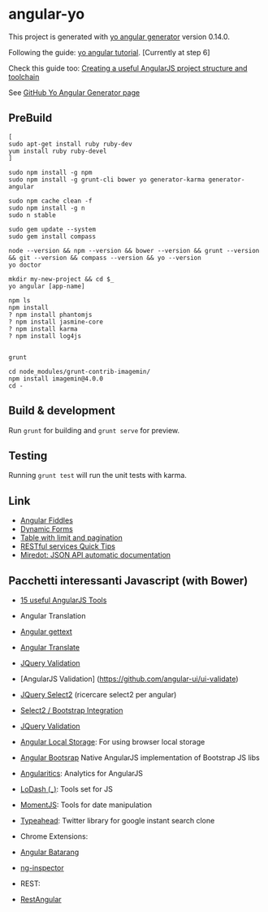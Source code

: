 # angular-yo

This project is generated with [yo angular generator](https://github.com/yeoman/generator-angular)
version 0.14.0.

Following the guide: [yo angular tutorial](http://yeoman.io/codelab/). [Currently at step 6]

Check this guide too: [Creating a useful AngularJS project structure and toolchain](http://manuel.kiessling.net/2014/06/09/creating-a-useful-angularjs-project-structure-and-toolchain/)

See [GitHub Yo Angular Generator page](https://github.com/yeoman/generator-angular) 

## PreBuild
```
[
sudo apt-get install ruby ruby-dev
yum install ruby ruby-devel
]

sudo npm install -g npm
sudo npm install -g grunt-cli bower yo generator-karma generator-angular

sudo npm cache clean -f
sudo npm install -g n
sudo n stable

sudo gem update --system
sudo gem install compass

node --version && npm --version && bower --version && grunt --version && git --version && compass --version && yo --version
yo doctor

mkdir my-new-project && cd $_
yo angular [app-name]

npm ls
npm install
? npm install phantomjs
? npm install jasmine-core
? npm install karma
? npm install log4js


grunt

cd node_modules/grunt-contrib-imagemin/
npm install imagemin@4.0.0
cd -
```

## Build & development

Run `grunt` for building and `grunt serve` for preview.

## Testing

Running `grunt test` will run the unit tests with karma.

## Link

- [Angular Fiddles](https://github.com/angular/angular.js/wiki/JSFiddle-Examples)
 - [Dynamic Forms](http://jsfiddle.net/buele/nYzjY/)
 - [Table with limit and pagination](http://jsfiddle.net/SAWsA/11/)
- [RESTful services Quick Tips](http://www.restapitutorial.com/lessons/restquicktips.html)
- [Miredot: JSON API automatic documentation](http://www.miredot.com/exampledocs/#-300843329)

## Pacchetti interessanti Javascript (with Bower)

- [15 useful AngularJS Tools](http://www.hongkiat.com/blog/angularjs-tools/)

- Angular Translation
 - [Angular gettext](https://angular-gettext.rocketeer.be/)
 - [Angular Translate](https://github.com/angular-translate/angular-translate)
- [JQuery Validation](https://github.com/jzaefferer/jquery-validation)
- [AngularJS Validation] (https://github.com/angular-ui/ui-validate)
- [JQuery Select2](https://github.com/select2/select2) (ricercare select2 per angular)
 - [Select2 / Bootstrap Integration](https://github.com/t0m/select2-bootstrap-css)
- [JQuery Validation](https://github.com/jzaefferer/jquery-validation)
- [Angular Local Storage](https://github.com/grevory/angular-local-storage): For using browser local storage
- [Angular Bootsrap](https://github.com/angular-ui/bootstrap) Native AngularJS implementation of Bootstrap JS libs
- [Angularitics](https://github.com/angulartics/angulartics): Analytics for AngularJS
- [LoDash (_)](https://lodash.com/): Tools set for JS
- [MomentJS](momentjs.com): Tools for date manipulation
- [Typeahead](twitter.github.io/typeahead.js): Twitter library for google instant search clone
- Chrome Extensions:
 - [Angular Batarang](https://github.com/angular/batarang)
 - [ng-inspector](http://ng-inspector.org/)
- REST:
 - [RestAngular](https://github.com/mgonto/restangular)

